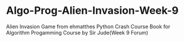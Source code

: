 # Algo-Prog-Alien-Invasion-Week-9

Alien Invasion Game from ehmatthes Python Crash Course Book for Algorithm Progamming Course by Sir Jude(Week 9 Forum)
